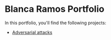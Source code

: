 # Blanca Ramos Portfolio

In this portfolio, you'll find the following projects:

* [Adversarial attacks](./Adversarial%attack/Adversarial_attack.md)
 

 

